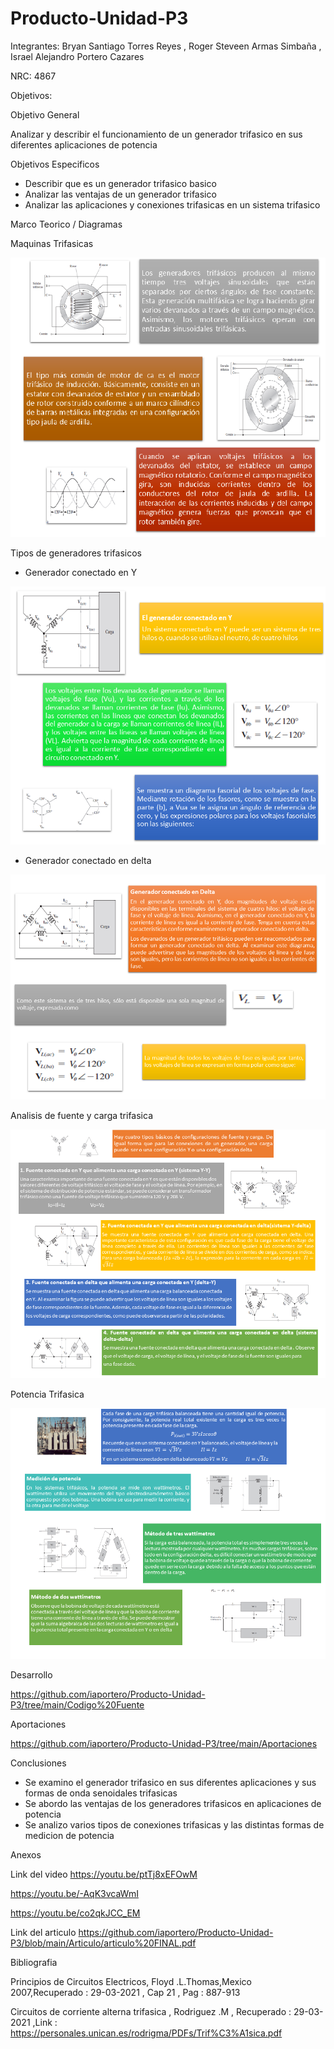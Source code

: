 # Producto-Unidad-P3
Integrantes: Bryan Santiago Torres Reyes , Roger Steveen Armas Simbaña , Israel Alejandro Portero Cazares

NRC: 4867

Objetivos:

Objetivo  General

Analizar y describir el funcionamiento  de un generador trifasico en sus diferentes aplicaciones  de potencia

Objetivos Especificos 

*  Describir que es un generador trifasico  basico
*  Analizar las ventajas de un generador trifasico
*  Analizar las aplicaciones y conexiones trifasicas en un sistema trifasico

Marco Teorico / Diagramas

Maquinas Trifasicas

![](https://github.com/iaportero/Producto-Unidad-P3/blob/main/Imagenes/im%201.png)



Tipos de generadores trifasicos

*  Generador conectado en Y

![](https://github.com/iaportero/Producto-Unidad-P3/blob/main/Imagenes/im%202.png)


* Generador conectado en delta

![](https://github.com/iaportero/Producto-Unidad-P3/blob/main/Imagenes/im%203.png)


Analisis de fuente y carga trifasica


![](https://github.com/iaportero/Producto-Unidad-P3/blob/main/Imagenes/im%204.png)


Potencia Trifasica

![](https://github.com/iaportero/Producto-Unidad-P3/blob/main/Imagenes/im%205.png)


Desarrollo 

https://github.com/iaportero/Producto-Unidad-P3/tree/main/Codigo%20Fuente


Aportaciones

https://github.com/iaportero/Producto-Unidad-P3/tree/main/Aportaciones


Conclusiones

*  Se examino  el generador  trifasico en sus diferentes  aplicaciones  y  sus formas de onda  senoidales trifasicas
*  Se abordo las ventajas de los generadores trifasicos en aplicaciones de potencia
*  Se analizo varios tipos de conexiones trifasicas y las distintas formas de medicion de potencia

Anexos 

Link del video
https://youtu.be/ptTj8xEFOwM

https://youtu.be/-AqK3vcaWmI

https://youtu.be/co2qkJCC_EM


Link del articulo
https://github.com/iaportero/Producto-Unidad-P3/blob/main/Articulo/articulo%20FINAL.pdf

Bibliografia

Principios de Circuitos Electricos, Floyd .L.Thomas,Mexico 2007,Recuperado : 29-03-2021 , Cap 21 , Pag : 887-913


Circuitos de corriente alterna trifasica  , Rodriguez .M  , Recuperado : 29-03-2021 ,Link :  https://personales.unican.es/rodrigma/PDFs/Trif%C3%A1sica.pdf










